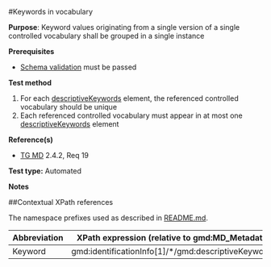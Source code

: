 #Keywords in vocabulary

**Purpose**: Keyword values originating from a single version of a single controlled vocabulary
shall be grouped in a single instance

**Prerequisites**
* [Schema validation](schema-validation.md) must be passed

**Test method**

1. For each [descriptiveKeywords](#keyword) element, the referenced controlled vocabulary should be unique
2. Each referenced controlled vocabulary must appear in at most one [descriptiveKeywords](#keyword) element


**Reference(s)**	 

* [TG MD](./README.md#ref_TG_MD) 2.4.2, Req 19


**Test type:** Automated

**Notes**

##Contextual XPath references

The namespace prefixes used as described in [README.md](./README.md#namespaces).

Abbreviation                                   |  XPath expression (relative to gmd:MD_Metadata)
-----------------------------------------------| -------------------------------------------------------------------------
<a name="keyword"></a> Keyword   | gmd:identificationInfo[1]/*/gmd:descriptiveKeywords
